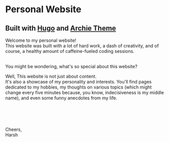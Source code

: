 # Personal Website

## Built with [Hugo](url) and [Archie Theme](url)

Welcome to my personal website! <br> This website was built with a lot of hard work, a dash of creativity, and of course, a healthy amount of caffeine-fueled coding sessions. 
<br>

<br>
You might be wondering, what's so special about this website?

Well, This website is not just about content. <br> It's also a showcase of my personality and interests. You'll find pages dedicated to my hobbies, my thoughts on various topics (which might change every five minutes because, you know, indecisiveness is my middle name), and even some funny anecdotes from my life. 

<br>
<br><br><br>
Cheers, <br>
Harsh

